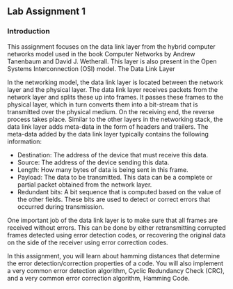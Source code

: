 ## Lab Assignment 1
### Introduction

This assignment focuses on the data link layer from the hybrid computer networks model used in the book Computer Networks by Andrew Tanenbaum and David J. Wetherall. This layer is also present in the Open Systems Interconnection (OSI) model.
The Data Link Layer

In the networking model, the data link layer is located between the network layer and the physical layer. The data link layer receives packets from the network layer and splits these up into frames. It passes these frames to the physical layer, which in turn converts them into a bit-stream that is transmitted over the physical medium. On the receiving end, the reverse process takes place. Similar to the other layers in the networking stack, the data link layer adds meta-data in the form of headers and trailers. The meta-data added by the data link layer typically contains the following information:

   * Destination: The address of the device that must receive this data.
   * Source: The address of the device sending this data.
   * Length: How many bytes of data is being sent in this frame.
   * Payload: The data to be transmitted. This data can be a complete or partial packet obtained from the network layer.
   * Redundant bits: A bit sequence that is computed based on the value of the other fields. 
                    These bits are used to detect or correct errors that occurred during transmission.

One important job of the data link layer is to make sure that all frames are received without errors. This can be done by either retransmitting corrupted frames detected using error detection codes, or recovering the original data on the side of the receiver using error correction codes.

In this assignment, you will learn about hamming distances that determine the error detection/correction properties of a code. You will also implement a very common error detection algorithm, Cyclic Redundancy Check (CRC), and a very common error correction algorithm, Hamming Code.
